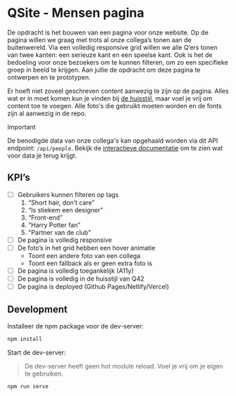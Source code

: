# QSite - Mensen pagina

De opdracht is het bouwen van een pagina voor onze website. Op de pagina willen we graag met trots al onze collega’s tonen aan de buitenwereld. Via een volledig responsive grid willen we alle Q’ers tonen van twee kanten: een serieuze kant en een speelse kant. Ook is het de bedoeling voor onze bezoekers om te kunnen filteren, om zo een specifieke groep in beeld te krijgen. Aan jullie de opdracht om deze pagina te ontwerpen en te prototypen.

Er hoeft niet zoveel geschreven content aanwezig te zijn op de pagina. Alles wat er in moet komen kun je vinden bij [de huisstijl](./huisstijl.md), maar voel je vrij om content toe te voegen. Alle foto's die gebruikt moeten worden en de fonts zijn al aanwezig in de repo.

> [!IMPORTANT]
> De benodigde data van onze collega's kan opgehaald worden via dit API endpoint: `/api/people`. Bekijk de [interactieve documentatie](https://the-sprint-api.onrender.com/docs#/default/get_people_people_get) om te zien wat voor data je terug krijgt.

## KPI’s

- [ ] Gebruikers kunnen filteren op tags
  1. “Short hair, don’t care”
  2. “Is stiekem een designer”
  3. “Front-end”
  4. “Harry Potter fan”
  5. "Partner van de club"
- [ ] De pagina is volledig responsive
- [ ] De foto’s in het grid hebben een hover animatie
  - Toont een andere foto van een collega
  - Toont een fallback als er geen extra foto is
- [ ] De pagina is volledig toegankelijk (A11y)
- [ ] De pagina is volledig in de huisstijl van Q42
- [ ] De pagina is deployed (Github Pages/Netlify/Vercel)

## Development

Installeer de npm package voor de dev-server:

```bash
npm install
```

Start de dev-server:

> De dev-server heeft geen hot module reload. Voel je vrij om je eigen te gebruiken.

```bash
npm run serve
```
